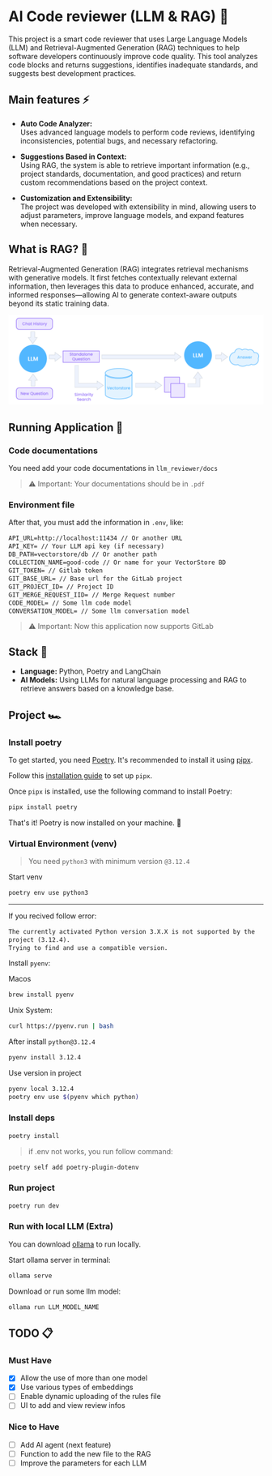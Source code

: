 # AI Code reviewer (LLM & RAG) 🤖

This project is a smart code reviewer that uses Large Language Models (LLM) and Retrieval-Augmented Generation (RAG) techniques to help software developers continuously improve code quality.
This tool analyzes code blocks and returns suggestions, identifies inadequate standards, and suggests best development practices.

## Main features ⚡️

- **Auto Code Analyzer:**  
  Uses advanced language models to perform code reviews, identifying inconsistencies, potential bugs, and necessary refactoring.

- **Suggestions Based in Context:**  
  Using RAG, the system is able to retrieve important information (e.g., project standards, documentation, and good practices) and return custom recommendations based on the project context.

- **Customization and Extensibility:**  
  The project was developed with extensibility in mind, allowing users to adjust parameters, improve language models, and expand features when necessary.

## What is RAG? 🤨

Retrieval-Augmented Generation (RAG) integrates retrieval mechanisms with generative models. It first fetches contextually relevant external information, then leverages this data to produce enhanced, accurate, and informed responses—allowing AI to generate context-aware outputs beyond its static training data.

<img src="docs/rag.png" />

## Running Application 👀

### Code documentations

You need add your code documentations in `llm_reviewer/docs`

> ⚠️ Important: Your documentations should be in `.pdf`

### Environment file

After that, you must add the information in `.env`, like:

```
API_URL=http://localhost:11434 // Or another URL
API_KEY= // Your LLM api key (if necessary)
DB_PATH=vectorstore/db // Or another path
COLLECTION_NAME=good-code // Or name for your VectorStore BD
GIT_TOKEN= // Gitlab token
GIT_BASE_URL= // Base url for the GitLab project
GIT_PROJECT_ID= // Project ID
GIT_MERGE_REQUEST_IID= // Merge Request number
CODE_MODEL= // Some llm code model
CONVERSATION_MODEL= // Some llm conversation model
```

> ⚠️ Important: Now this application now supports GitLab

## Stack 🧩

- **Language:** Python, Poetry and LangChain
- **AI Models:** Using LLMs for natural language processing and RAG to retrieve answers based on a knowledge base.

## Project 🏎️

### Install poetry

To get started, you need [Poetry](https://python-poetry.org/). It's recommended to install it using [pipx](https://pipx.pypa.io/stable/).

Follow this [installation guide](https://pipx.pypa.io/stable/installation/) to set up `pipx`.

Once `pipx` is installed, use the following command to install Poetry:

```bash
pipx install poetry
```

That's it! Poetry is now installed on your machine. 🚀

### Virtual Environment (venv)

> You need `python3` with minimum version `@3.12.4`

Start venv

```bash
poetry env use python3
```

---

If you recived follow error:

```
The currently activated Python version 3.X.X is not supported by the project (3.12.4).
Trying to find and use a compatible version.
```

Install `pyenv`:

Macos

```bash
brew install pyenv
```

Unix System:

```bash
curl https://pyenv.run | bash
```

After install `python@3.12.4`

```bash
pyenv install 3.12.4
```

Use version in project

```bash
pyenv local 3.12.4
poetry env use $(pyenv which python)
```

### Install deps

```bash
poetry install
```

> if .env not works, you run follow command:

```bash
poetry self add poetry-plugin-dotenv
```

### Run project

```bash
poetry run dev
```

### Run with local LLM (Extra)

You can download [ollama](https://ollama.com/) to run locally.

Start ollama server in terminal:

```bash
ollama serve
```

Download or run some llm model:

```bash
ollama run LLM_MODEL_NAME
```

## TODO 📋

### Must Have

- [x] Allow the use of more than one model
- [x] Use various types of embeddings
- [ ] Enable dynamic uploading of the rules file
- [ ] UI to add and view review infos

### Nice to Have

- [ ] Add AI agent (next feature)
- [ ] Function to add the new file to the RAG
- [ ] Improve the parameters for each LLM
